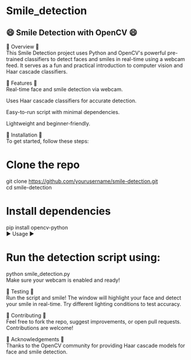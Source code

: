# Smile_detection
## 😄 Smile Detection with OpenCV 😄
🌟 Overview 🌟<br>
This Smile Detection project uses Python and OpenCV's powerful pre-trained classifiers to detect faces and smiles in real-time using a webcam feed. It serves as a fun and practical introduction to computer vision and Haar cascade classifiers.

🧰 Features 🧰<br>
Real-time face and smile detection via webcam.<br>

Uses Haar cascade classifiers for accurate detection.<br>

Easy-to-run script with minimal dependencies.<br>

Lightweight and beginner-friendly.<br>

🚀 Installation 🚀<br>
To get started, follow these steps:<br>
# Clone the repo <br>
git clone https://github.com/yourusername/smile-detection.git <br>
cd smile-detection<br>

# Install dependencies <br>
pip install opencv-python <br>
▶️ Usage ▶️ <br>
# Run the detection script using: <br>

python smile_detection.py <br>
Make sure your webcam is enabled and ready!<br>

🧪 Testing 🧪<br>
Run the script and smile! The window will highlight your face and detect your smile in real-time. Try different lighting conditions to test accuracy. <br>

🤝 Contributing 🤝<br>
Feel free to fork the repo, suggest improvements, or open pull requests. Contributions are welcome! <br>


🙏 Acknowledgements 🙏 <br>
Thanks to the OpenCV community for providing Haar cascade models for face and smile detection.

